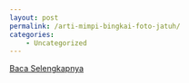 ```yaml
---
layout: post
permalink: /arti-mimpi-bingkai-foto-jatuh/
categories:
    - Uncategorized
---
```


[Baca Selengkapnya](/03)